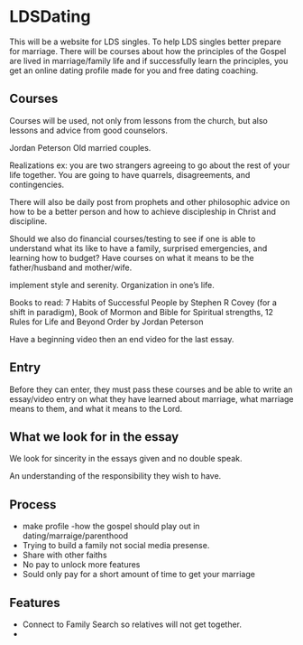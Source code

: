 # LDSDating

This will be a website for LDS singles. To help LDS singles better prepare for marriage. There will be courses about how the principles of the Gospel are lived in marriage/family life and if successfully learn the principles, you get an online dating profile made for you and free dating coaching.

## Courses

Courses will be used, not only from lessons from the church, but also lessons and advice from good counselors. 

Jordan Peterson
Old married couples.

Realizations ex: you are two strangers agreeing to go about the rest of your life together. You are going to have quarrels, disagreements, and contingencies. 



There will also be daily post from prophets and other philosophic advice on how to be a better person and how to achieve discipleship in Christ and discipline. 

Should we also do financial courses/testing to see if one is able to understand what its like to have a family, surprised emergencies, and learning how to budget?
Have courses on what it means to be the father/husband and mother/wife.

implement style and serenity. Organization in one’s life. 

Books to read: 7 Habits of Successful People by Stephen R Covey (for a shift in paradigm), Book of Mormon and Bible for Spiritual strengths, 12 Rules for Life and Beyond Order by Jordan Peterson 

Have a beginning video then an end video for the last essay.

## Entry

Before they can enter, they must pass these courses and be able to write an essay/video entry on what they have learned about marriage, what marriage means to them, and what it means to the Lord.

## What we look for in the essay

We look for sincerity in the essays given and no double speak.

An understanding of the responsibility they wish to have.

## Process
- make profile
-how the gospel should play out in dating/marraige/parenthood
- Trying to build a family not social media presense.
- Share with other faiths
- No pay to unlock more features
- Sould only pay for a short amount of time to get your marriage

## Features

- Connect to Family Search so relatives will not get together.
-

